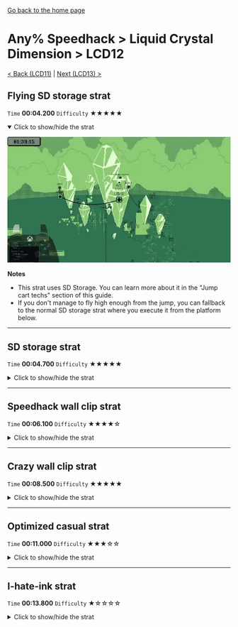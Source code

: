 [Go back to the home page](https://github.com/Doublevil/scbspeedrun)

# Any% Speedhack > Liquid Crystal Dimension > LCD12

[< Back (LCD11)](https://github.com/Doublevil/scbspeedrun/blob/main/levels/any_sh/LCD/LCD11.md) | [Next (LCD13) >](https://github.com/Doublevil/scbspeedrun/blob/main/levels/any_sh/LCD/LCD13.md)

## Flying SD storage strat

`Time` **00:04.200** `Difficulty` ★★★★★
<details open>
  <summary>Click to show/hide the strat</summary>

  [![Strat animation](https://github.com/Doublevil/scbspeedrun/blob/main/media/levels/LCD/LCD12_FlyingSDStrat.webp)](https://github.com/Doublevil/scbspeedrun/blob/main/media/levels/LCD/LCD12_FlyingSDStrat.mp4?raw=true)

  **Notes**
  - This strat uses SD Storage. You can learn more about it in the "Jump cart techs" section of this guide.
  - If you don't manage to fly high enough from the jump, you can fallback to the normal SD storage strat where you execute it from the platform below.
</details>

---
## SD storage strat

`Time` **00:04.700** `Difficulty` ★★★★★
<details>
  <summary>Click to show/hide the strat</summary>

  [![Strat animation](https://github.com/Doublevil/scbspeedrun/blob/main/media/levels/LCD/LCD12_SDStrat.webp)](https://github.com/Doublevil/scbspeedrun/blob/main/media/levels/LCD/LCD12_SDStrat.mp4?raw=true)

  **Notes**
  - This strat uses SD Storage. You can learn more about it in the "Jump cart techs" section of this guide.
</details>

---
## Speedhack wall clip strat

`Time` **00:06.100** `Difficulty` ★★★★☆
<details>
  <summary>Click to show/hide the strat</summary>

  [![Strat animation](https://github.com/Doublevil/scbspeedrun/blob/main/media/levels/LCD/LCD12_S_WallSkip.webp)](https://github.com/Doublevil/scbspeedrun/blob/main/media/levels/LCD/LCD12_S_WallSkip.mp4?raw=true)
</details>

---
## Crazy wall clip strat

`Time` **00:08.500** `Difficulty` ★★★★★
<details>
  <summary>Click to show/hide the strat</summary>

  [![Strat animation](https://github.com/Doublevil/scbspeedrun/blob/main/media/levels/LCD/LCD12_CrazyWallClip.webp)](https://github.com/Doublevil/scbspeedrun/blob/main/media/levels/LCD/LCD12_CrazyWallClip.mp4?raw=true)

  **Notes**
  - This one is just insane.
  - There are 2 wall clips in that strat (the one on the first jump and the ceiling one).
  - The idea is to regen the dashes to be able to skip part of the level.
  - The ceiling wall clip is completely inconsistent.
  - Please don't try this at home.
</details>

---
## Optimized casual strat

`Time` **00:11.000** `Difficulty` ★★★☆☆
<details>
  <summary>Click to show/hide the strat</summary>

  [![Strat animation](https://github.com/Doublevil/scbspeedrun/blob/main/media/levels/LCD/LCD12_OptimizedCasual.webp)](https://github.com/Doublevil/scbspeedrun/blob/main/media/levels/LCD/LCD12_OptimizedCasual.mp4?raw=true)

  **Notes**
  - This is pretty much doing the level normally but in an optimized form.
</details>

---
## I-hate-ink strat

`Time` **00:13.800** `Difficulty` ★☆☆☆☆
<details>
  <summary>Click to show/hide the strat</summary>

  [![Strat animation](https://github.com/Doublevil/scbspeedrun/blob/main/media/levels/LCD/LCD12_NoInk.webp)](https://github.com/Doublevil/scbspeedrun/blob/main/media/levels/LCD/LCD12_NoInk.mp4?raw=true)

  **Notes**
  - If you have trouble getting your ink toggles right, you can always fallback to this strat. It's very safe but also very slow.
</details>
